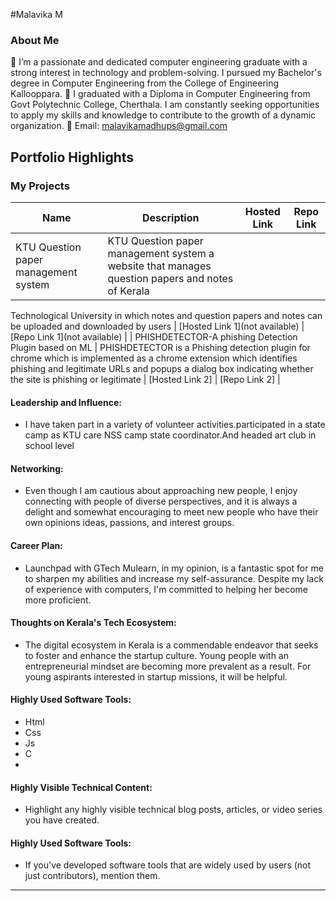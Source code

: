 #Malavika M

### About Me

🔭 I’m a passionate and dedicated computer engineering graduate with a strong interest in technology and problem-solving. I pursued my Bachelor's degree in Computer Engineering from the College of Engineering Kallooppara.
🌱 I graduated with a Diploma in Computer Engineering from Govt Polytechnic College, Cherthala. I am constantly seeking opportunities to apply my skills and knowledge to contribute to the growth of a dynamic organization.
📧 Email: malavikamadhups@gmail.com

## Portfolio Highlights

### My Projects

| Name                | Description                                                               | Hosted Link                              | Repo Link                                                      |
|---------------------|---------------------------------------------------------------------------|------------------------------------------|----------------------------------------------------------------|
| KTU Question paper management system  | KTU Question paper management system  a website that manages question papers and notes of Kerala
Technological University in which notes and question papers and notes can be
uploaded and downloaded by users                                          | [Hosted Link 1](not available)    | [Repo Link 1](not available)             |
| PHISHDETECTOR-A phishing Detection Plugin based on ML  |  PHISHDETECTOR is a Phishing detection plugin for chrome which is implemented as a
chrome extension which identifies phishing and legitimate URLs and popups a
dialog box indicating whether the site is phishing or legitimate                                             | [Hosted Link 2]  | [Repo Link 2]           |

#### Leadership and Influence:

- I have taken part in a variety of volunteer activities.participated in a state camp as KTU care NSS camp state coordinator.And headed art club in school level

#### Networking:

- Even though I am cautious about approaching new people, I enjoy connecting with people of diverse perspectives, and it is always a delight and somewhat encouraging to meet new people who have their own opinions ideas, passions, and interest groups.

#### Career Plan:

- Launchpad with GTech Mulearn, in my opinion, is a fantastic spot for me to sharpen my abilities and increase my self-assurance. Despite my lack of experience with computers, I'm committed to helping her become more proficient.

#### Thoughts on Kerala's Tech Ecosystem:

- The digital ecosystem in Kerala is a commendable endeavor that seeks to foster and enhance the startup culture. Young people with an entrepreneurial mindset are becoming more prevalent as a result. For young aspirants interested in startup missions, it will be helpful.


#### Highly Used Software Tools:

- Html
- Css
- Js
- C 
- 
#### Highly Visible Technical Content:

- Highlight any highly visible technical blog posts, articles, or video series you have created.

#### Highly Used Software Tools:

- If you've developed software tools that are widely used by users (not just contributors), mention them.








---
